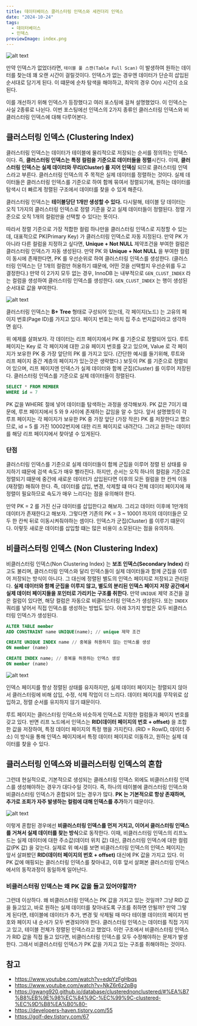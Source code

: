 ```yaml
---
title: 데이터베이스 클러스터링 인덱스와 세컨더리 인덱스
date: "2024-10-24"
tags:
  - 데이터베이스
  - 인덱스
previewImage: index.png
---
```


![alt text](image.png)

만약 인덱스가 없었더라면, `테이블 풀 스캔(Table Full Scan)` 이 발생하여 원하는 데이터를 찾는데 꽤 오랜 시간이 걸릴것이다. 인덱스가 없는 경우엔 데이터가 단순히 삽입된 순서대로 담기게 된다. 이 떄문에 순차 탐색을 해야하고, 최악의 경우 O(n) 시간이 소요된다.

이를 개선하기 위해 인덱스가 등장했다고 여러 포스팅에 걸쳐 설명했었다. 이 인덱스는 사실 2종류로 나뉜다. 이번 포스팅에선 인덱스의 2가지 종류인 클러스터링 인덱스와 비클러스터링 인덱스에 대해 다루어본다.

## 클러스터링 인덱스 (Clustering Index)

클러스터링 인덱스는 데이터가 테이블에 물리적으로 저장되는 순서를 정의하는 인덱스이다. 즉, **클러스터링 인덱스는 특정 컬럼을 기준으로 데이터들을 정렬**시킨다. 이때, **클러스터링 인덱스는 실제 데이터와 무리(Cluster) 를 지어 인덱싱** 되므로 클러스터링 인덱스라고 부른다. 클러스터링 인덱스의 주 목적은 실제 데이터를 정렬하는 것이다. 실제 데이터들은 클러스터링 인덱스를 기준으로 하여 함께 묶여서 정렬되기에, 원하는 데이터를 탐색시 더 빠르게 정렬된 구조에서 데이터를 찾을 수 있게 해준다.

클러스터링 인덱스는 **테이블당단 1개만 생성할 수 있다.** 다시말해, 테이블 당 데이터는 오직 1가지의 클러스터링 인덱스로 정렬 기준을 갖고 실제 데이터들이 정렬된다. 정렬 기준으로 오직 1개의 컬럼만을 선택할 수 있다는 뜻이다. 

따라서 정렬 기준으로 가장 적합한 컬럼 하나만을 클러스터링 인덱스로 지정할 수 있는데, 대표적으로 PK(Primary Key) 가 클러스터링 인덱스로 자동 지정된다. 만약 PK 가 아니라 다른 컬럼을 지정하고 싶다면, **Unique + Not NULL** 제약조건을 부여한 컬럼은 클러스터링 인덱스가 자동 생성된다. 만약 PK 와  **Unique + Not NULL** 을 부여한 컬럼이 동시에 존재한다면, PK 를 우선순위로 하여 클러스터링 인덱스를 생성한다. (클러스터링 인덱스는 단 1개의 컬럼만 허용하기 떄문에, 어떤 것을 선택할지 우선순위를 두고 결정한다.) 만약 이 2가지 모두 없는 경우, InnoDB 는 내부적으로 `GEN_CLUST_INDEX` 라는 컬럼을 생성하여 클러스터링 인덱스를 생성한다. `GEN_CLUST_INDEX` 는 행이 생성된 순서대로 값을 부여한다.

![alt text](image-1.png)

클러스터링 인덱스는 **B+ Tree** 형태로 구성되어 있는데, 각 페이지(노드) 는 고유의 페이지 번호(Page ID)를 가지고 있다. 페이지 번호는 마치 집 주소 번지값이라고 생각하면 쉽다.

위 예제를 살펴보자. 각 데이터는 리프 페이지에서 PK 를 기준으로 정렬되어 있다. 루트 페이지는 Key 로 각 페이지에 대한 고유 페이지 번호를 갖고 있으며, Value 로 각 페이지가 보유한 PK 중 가장 앞단의 PK 를 가지고 있다. (간단한 예시를 들기위해, 루트와 리프 페이지 중간 계층의 페이지가 있는것은 생략했다.) 보듯이 PK 를 기준으로 정렬되어 있으며, 리프 페이지엔 인덱스가 실제 데이터와 함께 군집(Cluster) 를 이루어 저장된다. 클러스터링 인덱스를 기준으로 실제 데이터들이 정렬된다. 

~~~sql
SELECT * FROM MEMBER
WHERE id = 7
~~~

PK 값을 WHERE 절에 넣어 데이터틑 탐색하는 과정을 생각해보자. PK 값은 7이기 떄문에, 루프 페이지에서 5 와 9 사이에 존재하는 값임을 알 수 있다. 앞서 설명했듯이 각 루프 페이지는 각 페이지가 보유한 PK 중 가장 앞단 (가장 작은) PK 를 저장한다고 했으므로, id = 5 를 가진 10002번지에 대한 리프 페이지로 내려간다. 그러고 원하는 데이터를 해당 리프 페이지에서 찾아낼 수 있게된다.

### 단점

클러스터링 인덱스를 기준으로 실제 데이터들이 함께 군집을 이루어 정렬 된 상태를 유지하기 떄문에 검색 속도가 매우 빨라진다. 하지만, 순서는 오직 하나의 컬럼을 기준으로 정렬되기 떄문에 중간에 새로운 데이터가 삽입된다면 이후의 모든 컬럼을 한 칸씩 이동(재정렬) 해줘야 한다. 즉, 데이터를 삽입, 변경, 삭제할 떄 마다 전체 데이터 페이지에 재정렬이 필요하므로 속도가 매우 느리다는 점을 유의해야 한다.

만약 PK = 2 를 가진 신규 데이터를 삽입한다고 해보자. 그리고 데이터 이후에 1만개의 데이터가 존재한다고 해보자. 그렇다면 기존의 PK = 3 ~ 10001 까지의 데이터들은 모두 한 칸씩 뒤로 이동시켜줘야하는 셈이다. 인덱스가 군집(Cluster) 를 이루기 떄문이다. 이렇듯 새로운 데이터를 삽입할 떄는 많은 비용이 소모된다는 점을 유의하자.

## 비클러스터링 인덱스 (Non Clustering Index)

비클러스터링 인덱스(Non Clustering Index) 는 **보조 인덱스(Secondary Index)** 라고도 불리며, 클러스터링 인덱스와 달리 인덱스들이 실제 데이터들과 함께 군집을 이루어 저장되는 방식이 아니다. 그 대신에 정렬된 별도의 인덱스 페이지로 저장되고 관리된다. **실제 데이터와 함꼐 군집을 이루지 않고, 별도의 분리된 인덱스 페이지 저장 공간에서 실제 데이터 페이지들을 포인터로 가리키는 구조를 취한다.** 만약 `UNIQUE` 제약 조건을 걸은 컬럼이 있다면, 해당 컬럼은 자동으로 비클러스터링 인덱스가 생성된다. 또는 `INDEX` 쿼리를 넣어서 직접 인덱스를 생성하는 방법도 있다. 아래 3가지 방법은 모두 비클러스터링 인덱스가 생성된다.

~~~sql
ALTER TABLE member
ADD CONSTRAINT name UNIQUE(name); // unique 제약 조건

CREATE UNIQUE INDEX name // 중복을 허용하지 않는 인덱스를 생성
ON member (name)

CREATE INDEX name; // 중복을 허용하는 인덱스 생성
ON member (name)
~~~

![alt text](image-2.png)

인덱스 페이지를 항상 정렬된 상태를 유지하지만, 실제 데이터 페이지는 정렬되지 않아서 클러스터링에 비해 삽입, 수정, 삭제 작업이 더 느리다. 데이터 페이지를 무작위로 삽입하고, 정렬 순서를 유지하지 않기 떄문이다. 

루트 페이지는 클러스터링 인덱스와 비슷하게 인덱스로 지정한 컬럼들과 페이지 번호를 갖고 있다. 반면 리프 노드에서 인덱스는 **RID(데이터 페이지의 번호 + offset)** 을 조합한 값을 저장하여, 특정 데이터 페이지의 특정 행을 가지킨다. (RID = RowID, 데이터 주소) 이 방식을 통해 인덱스 페이지에서 특정 데이터 페이지로 이동하고, 원하는 실제 데이터를 찾을 수 있다.

## 클러스터링 인덱스와 비클러스터링 인덱스의 혼합

그런데 현실적으로, 기본적으로 생성되는 클래스터링 인덱스 외에도 비클러스터링 인덱스를 생성해야하는 경우가 대다수일 것이다. 즉, 하나의 테이블에 클러스터링 인덱스와 비클러스터링 인덱스가 혼합되어 있는 경우가 많다. **PK 는 기본적으로 항상 존재하며, 추가로 조회가 자주 발생하는 컬럼에 대해 인덱스를 추가**하기 떄문이다. 

![alt text](image-3.png)

이렇게 혼합된 경우에선 **비클러스터링 인덱스를 먼저 거치고, 이어서 클러스터링 인덱스를 거쳐서 실제 데이터를 찾는 방식**으로 동작한다. 이때, 비클러스터링 인덱스의 리프노드는 실제 데이터에 대한 주소값(데이터 위치 값) 대신, 클러스터링 인덱스에 대한 컬럼 값(PK 값) 을 갖는다. 실제로 위 예시를 보면 비클러스터링 인덱스의 인덱스 페이지는 앞서 살펴봤던 **RID(데이터 페이지의 번호 + offset)** 대신에 PK 값을 가지고 있다. 이 PK 값에 매핑되는 클러스터링 인덱스를 찾아내고, 이후 앞서 살펴본 클러스터링 인덱스에서의 동작과정이 동일하게 일어난다.

### 비클러스터링 인덱스는 왜 PK 값을 들고 있어야할까?

그런데 이상하다. 왜 비클러스터링 인덱스는 PK 값을 가지고 있는 것일까? 그냥 RID 값을 들고있고, 바로 원하는 실제 데이터를 찾아내도록 구조를 취하면 안될까? 만약 그렇게 된다면, 테이블에 데이터가 추가, 변경 및 삭제될 때 마다 테이블 데이터의 페이지 번호와 페이지 내 순서가 모두 변경되어야 한다. 클러스터링 인덱스는 데이터를 직접 가지고 있고, 테이블 전체가 정렬된 인덱스라고 했었다. 이런 구조에서 비클러스터링 인덱스가 RID 값을 직접 들고 있다면, 비클러스터링 인덱스를 모두 수정해야하는 문제가 발생한다. 그래서 비클러스터링 인덱스가 PK 값을 가지고 있는 구조를 취해야하는 것이다.


## 참고

- https://www.youtube.com/watch?v=edpYzFgHbqs
- https://www.youtube.com/watch?v=NkZ6r6z2pBg
- https://gwang920.github.io/database/clusterednonclustered/#%EA%B7%B8%EB%9E%98%EC%84%9C-%EC%99%9C-clustered-%EC%9D%B8%EA%B0%80-
- https://developers-haven.tistory.com/55
- https://golf-dev.tistory.com/67